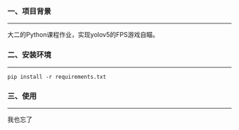 
### 一、项目背景
---
大二的Python课程作业，实现yolov5的FPS游戏自瞄。


### 二、安装环境
----
```
pip install -r requirements.txt
```

### 三、使用
---
我也忘了
